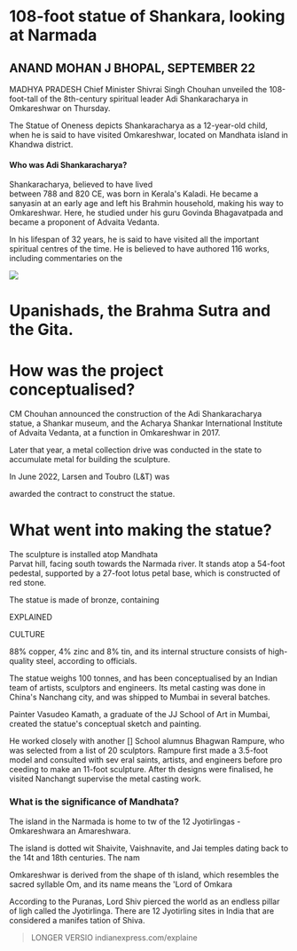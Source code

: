 # 108-foot statue of Shankara, looking at Narmada

## ANAND MOHAN J BHOPAL, SEPTEMBER 22

MADHYA PRADESH Chief Minister Shivrai Singh Chouhan unveiled the 108-foot-tall of the 8th-century spiritual leader Adi Shankaracharya in Omkareshwar on Thursday.

The Statue of Oneness depicts Shankaracharya as a 12-year-old child, when he is said to have visited Omkareshwar, located on Mandhata island in Khandwa district.

#### Who was Adi Shankaracharya?

Shankaracharya, believed to have lived<br>between 788 and 820 CE, was born in Kerala's Kaladi. He became a sanyasin at an early age and left his Brahmin household, making his way to Omkareshwar. Here, he studied under his guru Govinda Bhagavatpada and became a proponent of Advaita Vedanta.

In his lifespan of 32 years, he is said to have visited all the important spiritual centres of the time. He is believed to have authored 116 works, including commentaries on the

![](_page_0_Picture_8.jpeg)

# Upanishads, the Brahma Sutra and the Gita.

# How was the project conceptualised?

CM Chouhan announced the construction of the Adi Shankaracharya statue, a Shankar museum, and the Acharya Shankar International Institute of Advaita Vedanta, at a function in Omkareshwar in 2017.

Later that year, a metal collection drive was conducted in the state to accumulate metal for building the sculpture.

In June 2022, Larsen and Toubro (L&T) was

awarded the contract to construct the statue.

# What went into making the statue?

The sculpture is installed atop Mandhata<br>Parvat hill, facing south towards the Narmada river. It stands atop a 54-foot pedestal, supported by a 27-foot lotus petal base, which is constructed of red stone.

The statue is made of bronze, containing

EXPLAINED

CULTURE

88% copper, 4% zinc and 8% tin, and its internal structure consists of high-quality steel, according to officials.

The statue weighs 100 tonnes, and has been conceptualised by an Indian team of artists, sculptors and engineers. Its metal casting was done in China's Nanchang city, and was shipped to Mumbai in several batches.

Painter Vasudeo Kamath, a graduate of the JJ School of Art in Mumbai, created the statue's conceptual sketch and painting.

He worked closely with another [] School alumnus Bhagwan Rampure, who was selected from a list of 20 sculptors. Rampure first made a 3.5-foot model and consulted with sev eral saints, artists, and engineers before pro ceeding to make an 11-foot sculpture. After th designs were finalised, he visited Nanchangt supervise the metal casting work.

### What is the significance of Mandhata?

The island in the Narmada is home to tw of the 12 Jyotirlingas - Omkareshwara an Amareshwara.

The island is dotted wit Shaivite, Vaishnavite, and Jai temples dating back to the 14t and 18th centuries. The nam

Omkareshwar is derived from the shape of th island, which resembles the sacred syllable Om, and its name means the 'Lord of Omkara

According to the Puranas, Lord Shiv pierced the world as an endless pillar of ligh called the Jyotirlinga. There are 12 Jyotirling sites in India that are considered a manifes tation of Shiva.

> LONGER VERSIO indianexpress.com/explaine